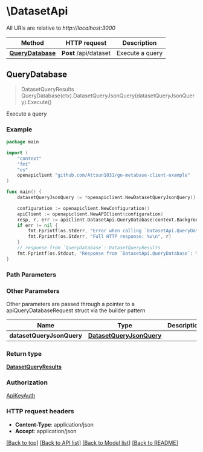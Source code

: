 # \DatasetApi

All URIs are relative to *http://localhost:3000*

Method | HTTP request | Description
------------- | ------------- | -------------
[**QueryDatabase**](DatasetApi.md#QueryDatabase) | **Post** /api/dataset | Execute a query



## QueryDatabase

> DatasetQueryResults QueryDatabase(ctx).DatasetQueryJsonQuery(datasetQueryJsonQuery).Execute()

Execute a query



### Example

```go
package main

import (
    "context"
    "fmt"
    "os"
    openapiclient "github.com/Attsun1031/go-metabase-client-example"
)

func main() {
    datasetQueryJsonQuery := *openapiclient.NewDatasetQueryJsonQuery() // DatasetQueryJsonQuery | 

    configuration := openapiclient.NewConfiguration()
    apiClient := openapiclient.NewAPIClient(configuration)
    resp, r, err := apiClient.DatasetApi.QueryDatabase(context.Background()).DatasetQueryJsonQuery(datasetQueryJsonQuery).Execute()
    if err != nil {
        fmt.Fprintf(os.Stderr, "Error when calling `DatasetApi.QueryDatabase``: %v\n", err)
        fmt.Fprintf(os.Stderr, "Full HTTP response: %v\n", r)
    }
    // response from `QueryDatabase`: DatasetQueryResults
    fmt.Fprintf(os.Stdout, "Response from `DatasetApi.QueryDatabase`: %v\n", resp)
}
```

### Path Parameters



### Other Parameters

Other parameters are passed through a pointer to a apiQueryDatabaseRequest struct via the builder pattern


Name | Type | Description  | Notes
------------- | ------------- | ------------- | -------------
 **datasetQueryJsonQuery** | [**DatasetQueryJsonQuery**](DatasetQueryJsonQuery.md) |  | 

### Return type

[**DatasetQueryResults**](DatasetQueryResults.md)

### Authorization

[ApiKeyAuth](../README.md#ApiKeyAuth)

### HTTP request headers

- **Content-Type**: application/json
- **Accept**: application/json

[[Back to top]](#) [[Back to API list]](../README.md#documentation-for-api-endpoints)
[[Back to Model list]](../README.md#documentation-for-models)
[[Back to README]](../README.md)

